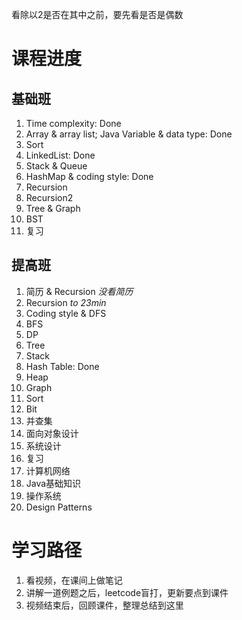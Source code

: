 看除以2是否在其中之前，要先看是否是偶数

# 课程进度
## 基础班
1. Time complexity: Done
2. Array & array list; Java Variable & data type: Done
3. Sort
4. LinkedList: Done
5. Stack & Queue
6. HashMap & coding style: Done
7. Recursion
8. Recursion2
9. Tree & Graph
10. BST
11. 复习

## 提高班
1. 简历 & Recursion *没看简历*
2. Recursion *to 23min*
3. Coding style & DFS
4. BFS
5. DP
6. Tree
7. Stack
8. Hash Table: Done
9. Heap
10. Graph
11. Sort
12. Bit
13. 并查集
14. 面向对象设计
15. 系统设计
16. 复习
17. 计算机网络
18. Java基础知识
19. 操作系统
20. Design Patterns

# 学习路径
1. 看视频，在课间上做笔记
2. 讲解一道例题之后，leetcode盲打，更新要点到课件
3. 视频结束后，回顾课件，整理总结到这里